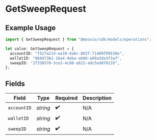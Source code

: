 # GetSweepRequest

## Example Usage

```typescript
import { GetSweepRequest } from "@moovio/sdk/models/operations";

let value: GetSweepRequest = {
  accountID: "f527a214-ea39-4a8c-803f-71409f99538e",
  walletID: "969d7362-16a4-4eba-ab0d-e09a3da3f3a7",
  sweepID: "1f338570-3ce3-4c00-a622-adc5ed870218",
};
```

## Fields

| Field              | Type               | Required           | Description        |
| ------------------ | ------------------ | ------------------ | ------------------ |
| `accountID`        | *string*           | :heavy_check_mark: | N/A                |
| `walletID`         | *string*           | :heavy_check_mark: | N/A                |
| `sweepID`          | *string*           | :heavy_check_mark: | N/A                |
